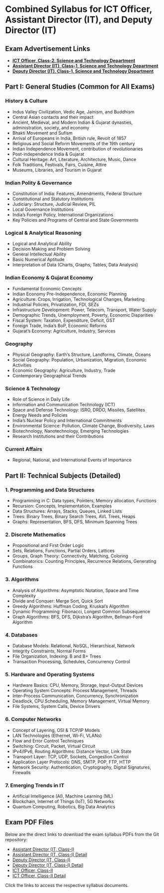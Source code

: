 # Combined Syllabus for ICT Officer, Assistant Director (IT), and Deputy Director (IT)

## Exam Advertisement Links

- **[ICT Officer, Class-2, Science and Technology Department](https://gpsc.gujarat.gov.in/AdvertisementDetail?no=2059&tab=Exam)**
- **[Assistant Director (IT), Class-1, Science and Technology Department](https://gpsc.gujarat.gov.in/AdvertisementDetail?no=2057&tab=Exam)**
- **[Deputy Director (IT), Class-1, Science and Technology Department](https://gpsc.gujarat.gov.in/AdvertisementDetail?no=2058&tab=Exam)**

## Part I: General Studies (Common for All Exams)

### **History & Culture**
- Indus Valley Civilization, Vedic Age, Jainism, and Buddhism
- Central Asian contacts and their impact
- Ancient, Medieval, and Modern Indian & Gujarat dynasties, administration, society, and economy
- Bhakti Movement and Sufism
- Arrival of Europeans in India, British rule, Revolt of 1857
- Religious and Social Reform Movements of the 19th century
- Indian Independence Movement, contribution of revolutionaries
- Post-independence India & Gujarat
- Cultural Heritage: Art, Literature, Architecture, Music, Dance
- Folk Traditions, Festivals, Fairs, Cuisine, Attire
- Museums, Libraries, and Tourism in Gujarat

### **Indian Polity & Governance**
- Constitution of India: Features, Amendments, Federal Structure
- Constitutional and Statutory Institutions
- Judiciary: Structure, Judicial Review, PIL
- Local Governance Institutions
- India’s Foreign Policy, International Organizations
- Key Policies and Programs of Central and State Governments

### **Logical & Analytical Reasoning**
- Logical and Analytical Ability
- Decision Making and Problem Solving
- General Intellectual Ability
- Basic Numerical Aptitude
- Interpretation of Data (Charts, Graphs, Tables, Data Analysis)

### **Indian Economy & Gujarat Economy**
- Fundamental Economic Concepts
- Indian Economy Pre-Independence, Economic Planning
- Agriculture: Crops, Irrigation, Technological Changes, Marketing
- Industrial Policies, Privatization, FDI, SEZs
- Infrastructure Development: Power, Telecom, Transport, Water Supply
- Demographic Trends, Unemployment, Poverty, Economic Disparities
- Fiscal System: Taxation, Expenditure, Deficit, GST
- Foreign Trade, India’s BoP, Economic Reforms
- Gujarat’s Economy: Agriculture, Industry, Services

### **Geography**
- Physical Geography: Earth’s Structure, Landforms, Climate, Oceans
- Social Geography: Population, Urbanization, Migration, Economic Activities
- Economic Geography: Agriculture, Industry, Trade
- Contemporary Geographical Trends

### **Science & Technology**
- Role of Science in Daily Life
- Information and Communication Technology (ICT)
- Space and Defense Technology: ISRO, DRDO, Missiles, Satellites
- Energy Needs and Policies
- India’s Nuclear Policy and International Commitments
- Environmental Science: Pollution, Climate Change, Biodiversity, Laws
- Biotechnology, Nanotechnology, Emerging Technologies
- Research Institutions and their Contributions

### **Current Affairs**
- Regional, National, and International Events of Importance

## Part II: Technical Subjects (Detailed)

### **1. Programming and Data Structures**
- Programming in C: Data types, Pointers, Memory allocation, Functions
- Recursion: Concepts, Implementation, Examples
- Data Structures: Arrays, Stacks, Queues, Linked Lists
- Trees: Binary Trees, Binary Search Trees, AVL Trees, Heaps
- Graphs: Representation, BFS, DFS, Minimum Spanning Trees

### **2. Discrete Mathematics**
- Propositional and First Order Logic
- Sets, Relations, Functions, Partial Orders, Lattices
- Groups, Graph Theory: Connectivity, Matching, Coloring
- Combinatorics: Counting Principles, Recurrence Relations, Generating Functions

### **3. Algorithms**
- Analysis of Algorithms: Asymptotic Notation, Space and Time Complexity
- Divide and Conquer: Merge Sort, Quick Sort
- Greedy Algorithms: Huffman Coding, Kruskal’s Algorithm
- Dynamic Programming: Fibonacci, Longest Common Subsequence
- Graph Algorithms: BFS, DFS, Dijkstra’s Algorithm, Bellman-Ford Algorithm

### **4. Databases**
- Database Models: Relational, NoSQL, Hierarchical, Network
- Integrity Constraints, Normal Forms
- File Organization, Indexing: B and B+ Trees
- Transaction Processing, Schedules, Concurrency Control

### **5. Hardware and Operating Systems**
- Hardware Basics: CPU, Memory, Storage, Input-Output Devices
- Operating System Concepts: Process Management, Threads
- Inter-Process Communication, Concurrency, Synchronization
- Deadlock, CPU Scheduling, Memory Management, Virtual Memory
- File Systems, System Calls, Device Drivers

### **6. Computer Networks**
- Concept of Layering, OSI & TCP/IP Models
- LAN Technologies (Ethernet, Wi-Fi, VLANs)
- Flow and Error Control Techniques
- Switching: Circuit, Packet, Virtual Circuit
- IPv4/IPv6, Routing Algorithms: Distance Vector, Link State
- Transport Layer: TCP, UDP, Sockets, Congestion Control
- Application Layer Protocols: DNS, SMTP, POP, FTP, HTTP
- Network Security: Authentication, Cryptography, Digital Signatures, Firewalls

### **7. Emerging Trends in IT**
- Artificial Intelligence (AI), Machine Learning (ML)
- Blockchain, Internet of Things (IoT), 5G Networks
- Quantum Computing, Robotics, Big Data Analytics

## Exam PDF Files

Below are the direct links to download the exam syllabus PDFs from the Git repository:

- [Assistant Director (IT, Class-I)](https://github.com/damku999/goverment-exam/blob/main/PDF/SLBR-108-202425.pdf)
- [Assistant Director (IT, Class-I) Detail](https://github.com/damku999/goverment-exam/blob/main/PDF/SY-108-202425.pdf)
- [Deputy Director (IT, Class-I)](https://github.com/damku999/goverment-exam/blob/main/PDF/SLBR-109-202425.pdf)
- [Deputy Director (IT, Class-I) Detail](https://github.com/damku999/goverment-exam/blob/main/PDF/SY-109-202425.pdf)
- [ICT Officer, Class-II](https://github.com/damku999/goverment-exam/blob/main/PDF/SLBR-110-202425.pdf)
- [ICT Officer, Class-II Detail](https://github.com/damku999/goverment-exam/blob/main/PDF/SY-110-202425.pdf)

Click the links to access the respective syllabus documents.
